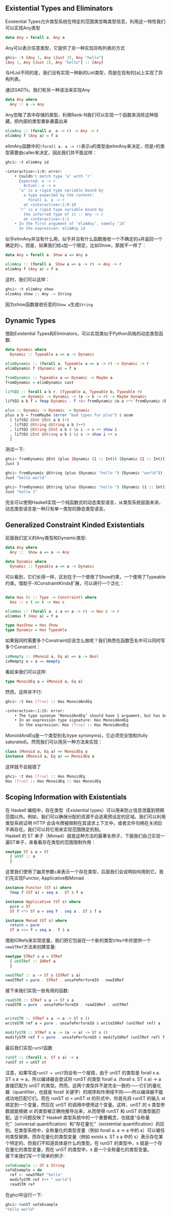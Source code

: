 ## Existential Types and Eliminators
Existential Types允许类型系统在特定的范围类忽略类型信息，利用这一特性我们可以实现Any类型
```haskell
data Any = forall a. Any a
```
Any可以表示任意类型，它提供了另一种实现异构列表的方式
```haskell
ghci> :t [Any 1, Any (Just 2), Any "hello"]
[Any 1, Any (Just 2), Any "hello"] :: [Any]
```
与HList不同的是，我们没有实现一种新的List类型，而是在现有的[a]上实现了异构列表。

通过GADTs，我们有另一种语法来实现Any
```haskell
data Any where
  Any :: a -> Any
```

Any忽略了其中存储的类型，利用Rank-N我们可以实现一个函数来消除这种隐藏，把内部的类型重新暴露出来
```haskell
elimAny :: (forall a. a -> r) -> Any -> r
elimAny f (Any a) = f a
```
elimAny函数中的`(forall a. a -> r)`表示`a`的类型由elimAny来决定，但是`r`的类型需要由caller来决定，因此我们并不能这样：
```bash
ghci> :t elimAny id

<interactive>:1:9: error:
    • Couldn't match type ‘a’ with ‘r’
      Expected: a -> r
        Actual: a -> a
      ‘a’ is a rigid type variable bound by
        a type expected by the context:
          forall a. a -> r
        at <interactive>:1:9-10
      ‘r’ is a rigid type variable bound by
        the inferred type of it :: Any -> r
        at <interactive>:1:1
    • In the first argument of ‘elimAny’, namely ‘id’
      In the expression: elimAny id
```
似乎elimAny并没有什么用，似乎并没有什么函数接收一个不确定的`a`并返回一个确定的`r`。但是，如果我们给`a`加一个限定，比如Show，那就不一样了：
```haskell
data Any = forall a. Show a => Any a

elimAny :: (forall a. Show a => a -> r) -> Any -> r
elimAny f (Any a) = f a
```
这时，我们可以这样：
```bash
ghci> :t elimAny show
elimAny show :: Any -> String
```
因为show函数接收任意的`Show a`生成`String`

## Dynamic Types
借助Existential Types和Eliminators，可以实现类似于Python风格的动态类型函数:
```haskell
data Dynamic where
  Dynamic :: Typeable a => a -> Dynamic

elimDynamic :: (forall a. Typeable a => a -> r) -> Dynamic -> r
elimDynamic f (Dynamic a) = f a

fromDynamic :: Typeable a => Dynamic -> Maybe a
fromDynamic = elimDynamic cast

liftD2 :: forall a b r. (Typeable a, Typeable b, Typeable r)
       => Dynamic -> Dynamic -> (a -> b -> r) -> Maybe Dynamic
liftD2 a b f = fmap Dynamic . f <$> fromDynamic @a a <*> fromDynamic @b b

plus :: Dynamic -> Dynamic -> Dynamic
plus a b = fromMaybe (error "bad types for plus") $ asum
  [ liftD2 @Int @Int a b (+)
  , liftD2 @String @String a b (++)
  , liftD2 @String @Int a b $ \s i -> s ++ show i
  , liftD2 @Int @String a b $ \i s -> show i ++ s
  ]
```
测试一下:
```bash
ghci> fromDynamic @Int (plus (Dynamic (1 :: Int)) (Dynamic (2 :: Int)))
Just 3

ghci> fromDynamic @String (plus (Dynamic "hello ") (Dynamic "world"))
Just "hello world"

ghci> fromDynamic @String (plus (Dynamic "hello ") (Dynamic (1 :: Int)))
Just "hello 1"
```
完全可以使用Haskell实现一个纯函数式的动态类型语言，从类型系统层面来讲，动态类型语言是一种只有单一类型的静态类型语言。

## Generalized Constraint Kinded Existentials
前面我们定义的Any类型和Dynamic类型:
```haskell
data Any where
  Any ::  Show a => a -> Any

data Dynamic where
  Dynamic :: Typeable a => a -> Dynamic
```
可以看到，它们长得一样，区别在于一个使用了Show约束，一个使用了Typeable约束。借助于-XConstraintKinds扩展，可以进行一个泛化：
```haskell

data Has (c :: Type -> Constraint) where
  Has :: c t => t -> Has c

elimHas :: (forall a. c a => a -> r) -> Has c -> r
elimHas f (Has a) = f a

type HasShow = Has Show
type Dynamic = Has Typeable
```
如果我同时需要多个Constraint应该怎么做呢？我们熟悉在函数签名中可以同时写多个Constraint：
```haskell
isMempty :: (Monoid a, Eq a) => a -> Bool
isMempty a = a == mempty
```
看起来我们可以这样:
```haskell
type MonoidEq a = (Monoid a, Eq a)
```
然而，这样并不行:
```bash
ghci> :t Has [True] :: Has MonoidAndEq

<interactive>:1:15: error:
    • The type synonym ‘MonoidAndEq’ should have 1 argument, but has been given none
    • In an expression type signature: Has MonoidAndEq
      In the expression: Has [True] :: Has MonoidAndEq
```
MonoidAndEq是一个类型别名(type synonyms)，它必须完全饱和(fully saturated)。然而我们可以用另一种方法来实现：
```haskell
class (Monoid a, Eq a) => MonoidEq a
instance (Monoid a, Eq a) => MonoidEq a
```
这样就不会报错了
```bash
ghci> :t Has [True] :: Has MonoidEq
Has [True] :: Has MonoidEq :: Has MonoidEq
```


## Scoping Information with Existentials
在 Haskell 编程中，存在类型（Existential types）可以用来防止信息泄露到预期范围以外。例如，我们可以确保分配的资源不会逃离预设定的区域。我们可以利用类型系统证明 HTTP 会话令牌被限制在其请求上下文中，或者文件句柄在关闭后不再存在。我们可以将它用来实现范围限定机制。  
Haskell 的 ST 单子（Monad）就是这种方法的最著名例子，下面我们自己实现一遍ST单子，来看看存在类型的范围限制作用：
```haskell
newtype ST s a = ST
  { unST :: a
  }
```
这里我们使用了幽灵参数`s`来表示一个存在类型，后面我们会说明如何用到它。我们先实现Functor, Applicative和Monad
```haskell
instance Functor (ST s) where
  fmap f (ST a) = seq a . ST $ f a

instance Applicative (ST s) where
  pure = ST
  ST f <*> ST a = seq f . seq a . ST $ f a

instance Monad (ST s) where
  return = pure
  ST a >>= f = seq a . f $ a
```
借助IORefs来实现变量，我们把它包装在一个新的类型`STRef`中并提供一个`newSTRef`方法来创建变量:
```haskell
newtype STRef s a = STRef
  { unSTRef :: IORef a
  }

newSTRef :: a -> ST s (STRef s a)
newSTRef = pure . STRef . unsafePerformIO . newIORef 
```
接下来我们实现一些有用的函数:
```haskell
readSTR :: STRef s a -> ST s a
readSTR = pure . unsafePerformIO . readIORef . unSTRef


writeSTR :: STRef s a -> a -> ST s ()
writeSTR ref a = pure . unsafePerformIO $ writeIORef (unSTRef ref) a

modifySTR :: STRef s a -> (a -> a) -> ST s ()
modifySTR ref f = pure . unsafePerformIO $ modifyIORef (unSTRef ref) f
```
最后我们实现`runST`函数
```haskell
runST :: (forall s. ST s a) -> a
runST st = unST st
```
注意，如果写成`runST = unST`则会有一个报错，由于 unST 的类型是 forall s a. ST s a -> a，所以编译器会尝试将 runST 的类型 forall a. (forall s. ST s a) -> a 直接匹配为 unST 的类型。然而，这两个类型并不是完全一致的——它们的量化器（quantifier，也就是 forall 关键字）的顺序和作用域不同——所以编译器不能成功地匹配它们。而在 runST st = unST st 的形式中，你首先将 runST 的输入 st 绑定到一个变量，然后在 unST 的调用中使用这个变量。这样，unST 的 s 类型参数就能根据 st 的类型被正确地推导出来，从而使得 runST 和 unST 的类型能匹配。这个问题反映了 Haskell 类型系统中的一个重要概念，也就是“全称量化”（universal quantification）和“存在量化”（existential quantification）的区别。在类型系统中，全称量化的类型变量（例如 forall a. a -> a 中的 a）可以被任何类型替换，而存在量化的类型变量（例如 exists s. ST s a 中的 s）表示存在某个特定的、但我们不知道具体是什么的类型。在 runST 的类型中，s 就是一个存在量化的类型变量，而在 unST 的类型中，s 是一个全称量化的类型变量。  
接下来我们写一个简单的例子:
```haskell
safeExample :: ST s String
safeExample = do
  ref <- newSTRef "hello"
  modifySTR ref (++ " world")
  readSTR ref
```
在ghci中运行一下:
```bash
ghci> runST safeExample
"hello world"
```